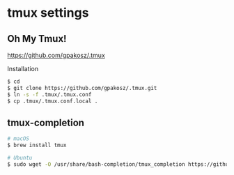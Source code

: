 
# tmux settings

## Oh My Tmux!

https://github.com/gpakosz/.tmux

Installation

```sh
$ cd
$ git clone https://github.com/gpakosz/.tmux.git
$ ln -s -f .tmux/.tmux.conf
$ cp .tmux/.tmux.conf.local .
```

## tmux-completion

```sh
# macOS
$ brew install tmux

# Ubuntu
$ sudo wget -O /usr/share/bash-completion/tmux_completion https://github.com/imomaliev/tmux-bash-completion/raw/master/completions/tmux
```
